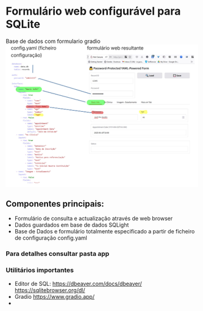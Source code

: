 # Formulário web configurável para SQLite

Base de dados com formulario gradio
![ESQUEMA](images/esquema.jpg)

## Componentes principais:

- Formulário de consulta e actualização através de web browser
- Dados guardados em base de dados SQLight
- Base de Dados e formulário totalmente especificado a partir de ficheiro de configuração config.yaml 

### Para detalhes consultar pasta app

### Utilitários importantes

- Editor de SQL: https://dbeaver.com/docs/dbeaver/ https://sqlitebrowser.org/dl/
- Gradio https://www.gradio.app/
- 
